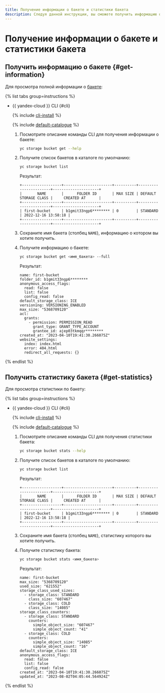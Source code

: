 ```yaml
---
title: Получение информации о бакете и статистики бакета
description: Следуя данной инструкции, вы сможете получить информацию о бакете и статистику бакета.
---
```


# Получение информации о бакете и статистики бакета

## Получить информацию о бакете {#get-information}

Для просмотра полной информации о [бакете](../../concepts/bucket.md):

{% list tabs group=instructions %}

- {{ yandex-cloud }} CLI {#cli}

  {% include [cli-install](../../../_includes/cli-install.md) %}

  {% include [default-catalogue](../../../_includes/default-catalogue.md) %}

  1. Посмотрите описание команды CLI для получения информации о бакете:

     ```bash
     yc storage bucket get --help
     ```

  1. Получите список бакетов в каталоге по умолчанию:

     ```bash
     yc storage bucket list
     ```

     Результат:

       ```text
       +------------------+----------------------+----------+-----------------------+---------------------+
       |       NAME       |      FOLDER ID       | MAX SIZE | DEFAULT STORAGE CLASS |     CREATED AT      |
       +------------------+----------------------+----------+-----------------------+---------------------+
       | first-bucket     | b1gmit33ngp6******** | 0        | STANDARD              | 2022-12-16 13:58:18 |
       +------------------+----------------------+----------+-----------------------+---------------------+
      ```

  1. Сохраните имя бакета (столбец `NAME`), информацию о котором вы хотите получить.

  1. Получите информацию о бакете:

     ```bash
     yc storage bucket get <имя_бакета> --full
     ```

     Результат:

     ```text
     name: first-bucket
     folder_id: b1gmit33ngp6********
     anonymous_access_flags:
       read: false
       list: false
       config_read: false
     default_storage_class: ICE
     versioning: VERSIONING_ENABLED
     max_size: "5368709120"
     acl:
       grants:
         - permission: PERMISSION_READ
           grant_type: GRANT_TYPE_ACCOUNT
           grantee_id: ajep03tkmqqr********
     created_at: "2023-04-10T19:41:30.266075Z"
     website_settings:
       index: index.html
       error: 404.html
       redirect_all_requests: {}
     ```

{% endlist %}

## Получить статистику бакета {#get-statistics}

Для просмотра статистики по бакету:

{% list tabs group=instructions %}

- {{ yandex-cloud }} CLI {#cli}

  {% include [cli-install](../../../_includes/cli-install.md) %}

  {% include [default-catalogue](../../../_includes/default-catalogue.md) %}

  1. Посмотрите описание команды CLI для получения статистики бакета:

     ```bash
     yc storage bucket stats --help
     ```

  1. Получите список бакетов в каталоге по умолчанию:

     ```bash
     yc storage bucket list
     ```

     Результат:

       ```text
       +------------------+----------------------+----------+-----------------------+---------------------+
       |       NAME       |      FOLDER ID       | MAX SIZE | DEFAULT STORAGE CLASS |     CREATED AT      |
       +------------------+----------------------+----------+-----------------------+---------------------+
       | first-bucket     | b1gmit33ngp6******** | 0        | STANDARD              | 2022-12-16 13:58:18 |
       +------------------+----------------------+----------+-----------------------+---------------------+
      ```

  1. Сохраните имя бакета (столбец `NAME`), статистику которого вы хотите получить.

  1. Получите статистику бакета:

     ```bash
     yc storage bucket stats <имя_бакета>
     ```

     Результат:

     ```text
     name: first-bucket
     max_size: "5368709120"
     used_size: "621552"
     storage_class_used_sizes:
       - storage_class: STANDARD
         class_size: "607467"
       - storage_class: COLD
         class_size: "14085"
     storage_class_counters:
       - storage_class: STANDARD
         counters:
           simple_object_size: "607467"
           simple_object_count: "41"
       - storage_class: COLD
         counters:
           simple_object_size: "14085"
           simple_object_count: "16"
     default_storage_class: ICE
     anonymous_access_flags:
       read: false
       list: false
       config_read: false
     created_at: "2023-04-10T19:41:30.266075Z"
     updated_at: "2023-08-02T04:05:44.564924Z"
     ```

{% endlist %}